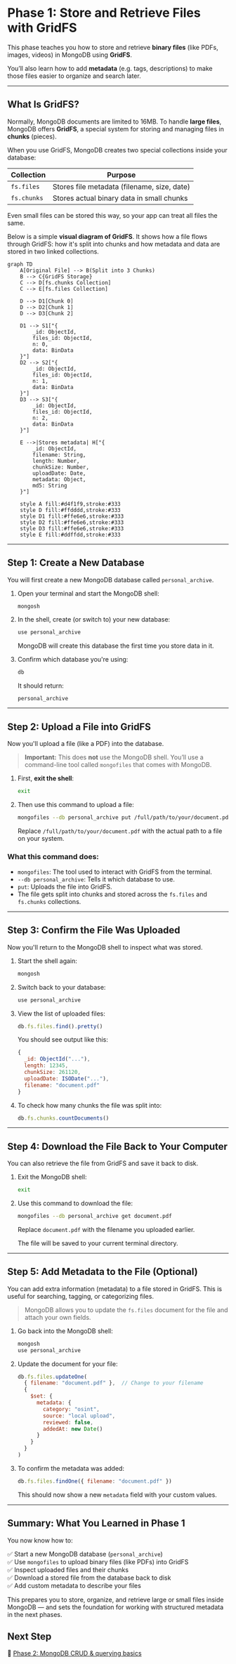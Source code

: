 # Phase 1: Store and Retrieve Files with GridFS

This phase teaches you how to store and retrieve **binary files** (like PDFs, images, videos) in MongoDB using **GridFS**.

You’ll also learn how to add **metadata** (e.g. tags, descriptions) to make those files easier to organize and search later.

---

## What Is GridFS?

Normally, MongoDB documents are limited to 16MB. To handle **large files**, MongoDB offers **GridFS**, a special system for storing and managing files in **chunks** (pieces).

When you use GridFS, MongoDB creates two special collections inside your database:

| Collection  | Purpose                                     |
| ----------- | ------------------------------------------- |
| `fs.files`  | Stores file metadata (filename, size, date) |
| `fs.chunks` | Stores actual binary data in small chunks   |

Even small files can be stored this way, so your app can treat all files the same.

Below is a simple **visual diagram of GridFS**. It shows how a file flows through GridFS: how it's split into chunks and how metadata and data are stored in two linked collections.

```mermaid
graph TD
    A[Original File] --> B(Split into 3 Chunks)
    B --> C{GridFS Storage}
    C --> D[fs.chunks Collection]
    C --> E[fs.files Collection]

    D --> D1[Chunk 0]
    D --> D2[Chunk 1]
    D --> D3[Chunk 2]

    D1 --> S1["{
        _id: ObjectId,
        files_id: ObjectId,
        n: 0,
        data: BinData
    }"]
    D2 --> S2["{
        _id: ObjectId,
        files_id: ObjectId,
        n: 1,
        data: BinData
    }"]
    D3 --> S3["{
        _id: ObjectId,
        files_id: ObjectId,
        n: 2,
        data: BinData
    }"]

    E -->|Stores metadata| H["{
        _id: ObjectId,
        filename: String,
        length: Number,
        chunkSize: Number,
        uploadDate: Date,
        metadata: Object,
        md5: String
    }"]

    style A fill:#d4f1f9,stroke:#333
    style D fill:#ffdddd,stroke:#333
    style D1 fill:#ffe6e6,stroke:#333
    style D2 fill:#ffe6e6,stroke:#333
    style D3 fill:#ffe6e6,stroke:#333
    style E fill:#ddffdd,stroke:#333
```

---

## Step 1: Create a New Database

You will first create a new MongoDB database called `personal_archive`.

1. Open your terminal and start the MongoDB shell:

   ```bash
   mongosh
   ```

2. In the shell, create (or switch to) your new database:

   ```js
   use personal_archive
   ```

   MongoDB will create this database the first time you store data in it.

3. Confirm which database you're using:

   ```js
   db
   ```

   It should return:

   ```
   personal_archive
   ```

---

## Step 2: Upload a File into GridFS

Now you'll upload a file (like a PDF) into the database.

> **Important:** This does **not** use the MongoDB shell. You’ll use a command-line tool called `mongofiles` that comes with MongoDB.

1. First, **exit the shell**:

   ```bash
   exit
   ```

2. Then use this command to upload a file:

   ```bash
   mongofiles --db personal_archive put /full/path/to/your/document.pdf
   ```

   Replace `/full/path/to/your/document.pdf` with the actual path to a file on your system.

### What this command does:

* `mongofiles`: The tool used to interact with GridFS from the terminal.
* `--db personal_archive`: Tells it which database to use.
* `put`: Uploads the file into GridFS.
* The file gets split into chunks and stored across the `fs.files` and `fs.chunks` collections.

---

## Step 3: Confirm the File Was Uploaded

Now you'll return to the MongoDB shell to inspect what was stored.

1. Start the shell again:

   ```bash
   mongosh
   ```

2. Switch back to your database:

   ```js
   use personal_archive
   ```

3. View the list of uploaded files:

   ```js
   db.fs.files.find().pretty()
   ```

   You should see output like this:

   ```js
   {
     _id: ObjectId("..."),
     length: 12345,
     chunkSize: 261120,
     uploadDate: ISODate("..."),
     filename: "document.pdf"
   }
   ```

4. To check how many chunks the file was split into:

   ```js
   db.fs.chunks.countDocuments()
   ```

---

## Step 4: Download the File Back to Your Computer

You can also retrieve the file from GridFS and save it back to disk.

1. Exit the MongoDB shell:

   ```bash
   exit
   ```

2. Use this command to download the file:

   ```bash
   mongofiles --db personal_archive get document.pdf
   ```

   Replace `document.pdf` with the filename you uploaded earlier.

   The file will be saved to your current terminal directory.

---

## Step 5: Add Metadata to the File (Optional)

You can add extra information (metadata) to a file stored in GridFS. This is useful for searching, tagging, or categorizing files.

> MongoDB allows you to update the `fs.files` document for the file and attach your own fields.

1. Go back into the MongoDB shell:

   ```bash
   mongosh
   use personal_archive
   ```

2. Update the document for your file:

   ```js
   db.fs.files.updateOne(
     { filename: "document.pdf" },  // Change to your filename
     {
       $set: {
         metadata: {
           category: "osint",
           source: "local upload",
           reviewed: false,
           addedAt: new Date()
         }
       }
     }
   )
   ```

3. To confirm the metadata was added:

   ```js
   db.fs.files.findOne({ filename: "document.pdf" })
   ```

   This should now show a new `metadata` field with your custom values.

---

## Summary: What You Learned in Phase 1

You now know how to:

✅ Start a new MongoDB database (`personal_archive`)<br>
✅ Use `mongofiles` to upload binary files (like PDFs) into GridFS<br>
✅ Inspect uploaded files and their chunks<br>
✅ Download a stored file from the database back to disk<br>
✅ Add custom metadata to describe your files<br>

This prepares you to store, organize, and retrieve large or small files inside MongoDB — and sets the foundation for working with structured metadata in the next phases.

## Next Step

🚀 [Phase 2: MongoDB CRUD & querying basics](https://github.com/tims-computer-academy/mongodb/blob/main/phase2.md)
